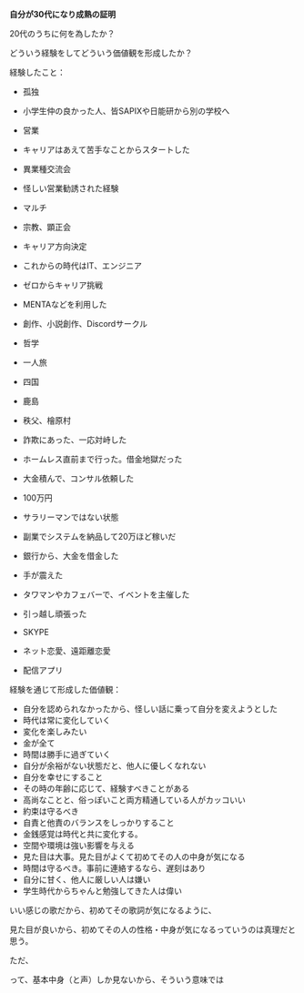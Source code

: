 **自分が30代になり成熟の証明**

20代のうちに何を為したか？

どういう経験をしてどういう価値観を形成したか？

  

経験したこと：

- 孤独

- 小学生仲の良かった人、皆SAPIXや日能研から別の学校へ

- 営業
- キャリアはあえて苦手なことからスタートした
- 異業種交流会
- 怪しい営業勧誘された経験

- マルチ
- 宗教、顕正会

- キャリア方向決定

- これからの時代はIT、エンジニア

- ゼロからキャリア挑戦

- MENTAなどを利用した

- 創作、小説創作、Discordサークル
- 哲学
- 一人旅

- 四国
- 鹿島
- 秩父、檜原村

- 詐欺にあった、一応対峙した
- ホームレス直前まで行った。借金地獄だった
- 大金積んで、コンサル依頼した

- 100万円

- サラリーマンではない状態
- 副業でシステムを納品して20万ほど稼いだ
- 銀行から、大金を借金した

- 手が震えた

- タワマンやカフェバーで、イベントを主催した
- 引っ越し頑張った
- SKYPE
- ネット恋愛、遠距離恋愛
- 配信アプリ

  

  

経験を通じて形成した価値観：

- 自分を認められなかったから、怪しい話に乗って自分を変えようとした
- 時代は常に変化していく
- 変化を楽しみたい
- 金が全て
- 時間は勝手に過ぎていく
- 自分が余裕がない状態だと、他人に優しくなれない
- 自分を幸せにすること
- その時の年齢に応じて、経験すべきことがある
- 高尚なことと、俗っぽいこと両方精通している人がカッコいい
- 約束は守るべき
- 自責と他責のバランスをしっかりすること
- 金銭感覚は時代と共に変化する。
- 空間や環境は強い影響を与える
- 見た目は大事。見た目がよくて初めてその人の中身が気になる
- 時間は守るべき。事前に連絡するなら、遅刻はあり
- 自分に甘く、他人に厳しい人は嫌い
- 学生時代からちゃんと勉強してきた人は偉い

  

  

いい感じの歌だから、初めてその歌詞が気になるように、

見た目が良いから、初めてその人の性格・中身が気になるっていうのは真理だと思う。

  

ただ、

って、基本中身（と声）しか見ないから、そういう意味では